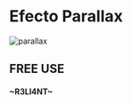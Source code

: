 # Efecto Parallax

![parallax](https://user-images.githubusercontent.com/75953873/177411885-c5544468-c609-4115-88fb-eb14fb78cc7a.gif)



##  FREE USE
#### ~R3LI4NT~
